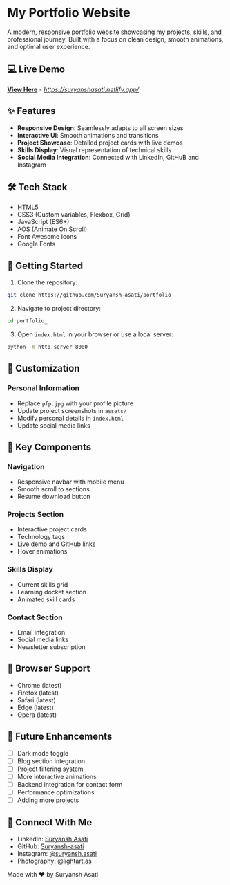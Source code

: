 # My Portfolio Website

A modern, responsive portfolio website showcasing my projects, skills, and professional journey. Built with a focus on clean design, smooth animations, and optimal user experience.

## 💻 Live Demo
[**View Here**](https://suryanshasati.netlify.app/) - *https://suryanshasati.netlify.app/*

## ✨ Features

- **Responsive Design**: Seamlessly adapts to all screen sizes 
- **Interactive UI**: Smooth animations and transitions
- **Project Showcase**: Detailed project cards with live demos
- **Skills Display**: Visual representation of technical skills
- **Social Media Integration**: Connected with LinkedIn, GitHuB and Instagram

## 🛠️ Tech Stack

- HTML5
- CSS3 (Custom variables, Flexbox, Grid)
- JavaScript (ES6+)
- AOS (Animate On Scroll)
- Font Awesome Icons
- Google Fonts


## 🚀 Getting Started

1. Clone the repository:
```bash
git clone https://github.com/Suryansh-asati/portfolio_
```

2. Navigate to project directory:
```bash
cd portfolio_
```

3. Open `index.html` in your browser or use a local server:
```bash
python -m http.server 8000
```

## 🎨 Customization

### Personal Information
- Replace `pfp.jpg` with your profile picture
- Update project screenshots in `assets/`
- Modify personal details in `index.html`
- Update social media links

## 🔧 Key Components

### Navigation
- Responsive navbar with mobile menu
- Smooth scroll to sections
- Resume download button

### Projects Section
- Interactive project cards
- Technology tags
- Live demo and GitHub links
- Hover animations

### Skills Display
- Current skills grid
- Learning docket section
- Animated skill cards

### Contact Section
- Email integration
- Social media links
- Newsletter subscription

## 📱 Browser Support

- Chrome (latest)
- Firefox (latest)
- Safari (latest)
- Edge (latest)
- Opera (latest)

## 📝 Future Enhancements

- [ ] Dark mode toggle
- [ ] Blog section integration
- [ ] Project filtering system
- [ ] More interactive animations
- [ ] Backend integration for contact form
- [ ] Performance optimizations
- [ ] Adding more projects

## 🤝 Connect With Me

- LinkedIn: [Suryansh Asati](https://www.linkedin.com/in/suryansh-asati)
- GitHub: [Suryansh-asati](https://github.com/Suryansh-asati)
- Instagram: [@suryansh.asati](https://www.instagram.com/suryansh.asati/)
- Photography: [@lightart.as](https://www.instagram.com/lightart.as/)

Made with ❤️ by Suryansh Asati
